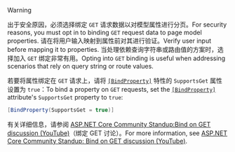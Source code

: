 > [!WARNING]
> <span data-ttu-id="05787-101">出于安全原因，必须选择绑定 `GET` 请求数据以对模型属性进行分页。</span><span class="sxs-lookup"><span data-stu-id="05787-101">For security reasons, you must opt in to binding `GET` request data to page model properties.</span></span> <span data-ttu-id="05787-102">请在将用户输入映射到属性前对其进行验证。</span><span class="sxs-lookup"><span data-stu-id="05787-102">Verify user input before mapping it to properties.</span></span> <span data-ttu-id="05787-103">当处理依赖查询字符串或路由值的方案时，选择加入 `GET` 绑定非常有用。</span><span class="sxs-lookup"><span data-stu-id="05787-103">Opting into `GET` binding is useful when addressing scenarios that rely on query string or route values.</span></span>
>
> <span data-ttu-id="05787-104">若要将属性绑定在 `GET` 请求上，请将 [`[BindProperty]`](xref:Microsoft.AspNetCore.Mvc.BindPropertyAttribute) 特性的 `SupportsGet` 属性设置为 `true`：</span><span class="sxs-lookup"><span data-stu-id="05787-104">To bind a property on `GET` requests, set the [`[BindProperty]`](xref:Microsoft.AspNetCore.Mvc.BindPropertyAttribute) attribute's `SupportsGet` property to `true`:</span></span>
>
> ```csharp
> [BindProperty(SupportsGet = true)]
> ```
>
> <span data-ttu-id="05787-105">有关详细信息，请参阅 [ASP.NET Core Community Standup:Bind on GET discussion (YouTube)](https://www.youtube.com/watch?v=p7iHB9V-KVU&feature=youtu.be&t=54m27s)（绑定 GET 讨论）。</span><span class="sxs-lookup"><span data-stu-id="05787-105">For more information, see [ASP.NET Core Community Standup: Bind on GET discussion (YouTube)](https://www.youtube.com/watch?v=p7iHB9V-KVU&feature=youtu.be&t=54m27s).</span></span>
